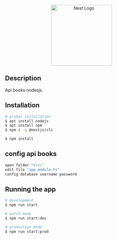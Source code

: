<p align="center">
  <a href="http://nestjs.com/" target="blank"><img src="https://nestjs.com/img/logo-small.svg" width="200" alt="Nest Logo" /></a>
</p>

## Description

Api books nodesjs.


## Installation

```bash
# global installation
$ apt install nodejs 
$ apt install npm
$ npm i -g @nestjs/cli
```


```bash
$ npm install
```

## config api books

```bash
open folder "src/"
edit file "app.module.ts"
config database username password
```

## Running the app

```bash
# development
$ npm run start

# watch mode
$ npm run start:dev

# production mode
$ npm run start:prod
```